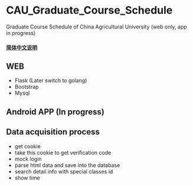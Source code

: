 # CAU_Graduate_Course_Schedule
Graduate Course Schedule of China Agricultural University (web only, app in progress)

#### [简体中文说明](./README_ZH.md)

## WEB
- Flask (Later switch to golang)
- Bootstrap
- Mysql

## Android APP (In progress)

## Data acquisition process
- get cookie
- take this cookie to get verification code
- mock login
- parse html data and save into the database
- search detail info with special classes id
- show time